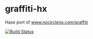 graffiti-hx
===========

Haxe port of www.nocircleno.com/graffiti

[![Build Status](https://api.travis-ci.org/vpmedia/graffiti-hx.png?branch=master)](https://travis-ci.org/vpmedia/graffiti-hx)

